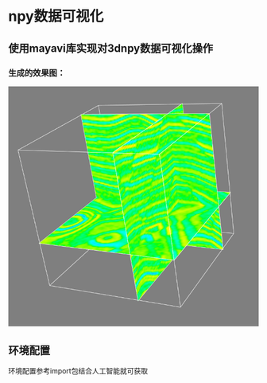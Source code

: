 # npy数据可视化

## 使用mayavi库实现对3dnpy数据可视化操作
### 生成的效果图：
![img.png](img.png)


## 环境配置
环境配置参考import包结合人工智能就可获取

